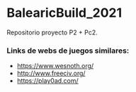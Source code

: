 # BalearicBuild_2021
Repositorio proyecto P2 + Pc2.











### Links de webs de juegos similares:
* https://www.wesnoth.org/
* http://www.freeciv.org/
* https://play0ad.com/
